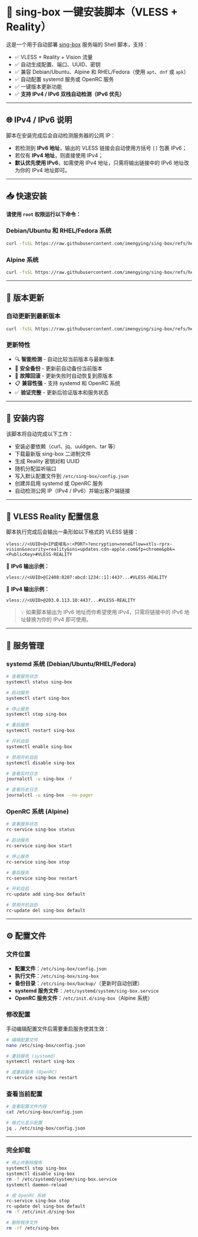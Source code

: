 # 🧊 sing-box 一键安装脚本（VLESS + Reality）

这是一个用于自动部署 [sing-box](https://github.com/SagerNet/sing-box) 服务端的 Shell 脚本，支持：

* ✅ VLESS + Reality + Vision 流量
* ✅ 自动生成配置、端口、UUID、密钥
* ✅ 兼容 Debian/Ubuntu、Alpine 和 RHEL/Fedora（使用 `apt`、`dnf` 或 `apk`）
* ✅ 自动配置 systemd 服务或 OpenRC 服务
* ✅ 一键版本更新功能
* ✅ **支持 IPv4 / IPv6 双栈自动检测（IPv6 优先）**

---

## 🌐 IPv4 / IPv6 说明

脚本在安装完成后会自动检测服务器的公网 IP：

* 若检测到 **IPv6 地址**，输出的 VLESS 链接会自动使用方括号 `[]` 包裹 IPv6；
* 若仅有 **IPv4 地址**，则直接使用 IPv4；
* **默认优先使用 IPv6**，如需使用 IPv4 地址，只需将输出链接中的 IPv6 地址改为你的 IPv4 地址即可。

---

## 📥 快速安装

**请使用 `root` 权限运行以下命令：**

### Debian/Ubuntu 和 RHEL/Fedora 系统

```bash
curl -fsSL https://raw.githubusercontent.com/imengying/sing-box/refs/heads/main/sing-box.sh | bash
```

### Alpine 系统

```bash
curl -fsSL https://raw.githubusercontent.com/imengying/sing-box/refs/heads/main/sing-box-alpine.sh | bash
```

---

## 🔄 版本更新

### 自动更新到最新版本

```bash
curl -fsSL https://raw.githubusercontent.com/imengying/sing-box/refs/heads/main/update.sh | bash
```

### 更新特性

* 🔍 **智能检测** - 自动比较当前版本与最新版本
* 💾 **安全备份** - 更新前自动备份当前版本
* 🔄 **故障回滚** - 更新失败时自动恢复到原版本
* 📋 **兼容性强** - 支持 systemd 和 OpenRC 系统
* ✅ **验证完整** - 更新后验证版本和服务状态

---

## 📂 安装内容

该脚本将自动完成以下工作：

* 安装必要依赖（curl、jq、uuidgen、tar 等）
* 下载最新版 sing-box 二进制文件
* 生成 Reality 密钥对和 UUID
* 随机分配监听端口
* 写入默认配置文件到 `/etc/sing-box/config.json`
* 创建并启用 systemd 或 OpenRC 服务
* 自动检测公网 IP（IPv4 / IPv6）并输出客户端链接

---

## 🔐 VLESS Reality 配置信息

脚本执行完成后会输出一条形如以下格式的 VLESS 链接：

```
vless://<UUID>@<IP或域名>:<PORT>?encryption=none&flow=xtls-rprx-vision&security=reality&sni=updates.cdn-apple.com&fp=chrome&pbk=<PublicKey>#VLESS-REALITY
```

📌 **IPv6 输出示例：**

```
vless://<UUID>@[2408:8207:abcd:1234::1]:443?...#VLESS-REALITY
```

📌 **IPv4 输出示例：**

```
vless://<UUID>@203.0.113.10:443?...#VLESS-REALITY
```

> 💡 如果脚本输出为 IPv6 地址而你希望使用 IPv4，只需将链接中的 IPv6 地址替换为你的 IPv4 即可使用。

---

## 🧰 服务管理

### systemd 系统 (Debian/Ubuntu/RHEL/Fedora)

```bash
# 查看服务状态
systemctl status sing-box

# 启动服务
systemctl start sing-box

# 停止服务
systemctl stop sing-box

# 重启服务
systemctl restart sing-box

# 开机自启
systemctl enable sing-box

# 禁用开机自启
systemctl disable sing-box

# 查看实时日志
journalctl -u sing-box -f

# 查看历史日志
journalctl -u sing-box --no-pager
```

### OpenRC 系统 (Alpine)

```bash
# 查看服务状态
rc-service sing-box status

# 启动服务
rc-service sing-box start

# 停止服务
rc-service sing-box stop

# 重启服务
rc-service sing-box restart

# 开机自启
rc-update add sing-box default

# 禁用开机自启
rc-update del sing-box default
```

---

## ⚙️ 配置文件

### 文件位置

* **配置文件**：`/etc/sing-box/config.json`
* **执行文件**：`/etc/sing-box/sing-box`
* **备份目录**：`/etc/sing-box/backup/`（更新时自动创建）
* **systemd 服务文件**：`/etc/systemd/system/sing-box.service`
* **OpenRC 服务文件**：`/etc/init.d/sing-box`（Alpine 系统）

### 修改配置

手动编辑配置文件后需要重启服务使其生效：

```bash
# 编辑配置文件
nano /etc/sing-box/config.json

# 重启服务 (systemd)
systemctl restart sing-box

# 或重启服务 (OpenRC)
rc-service sing-box restart
```

### 查看当前配置

```bash
# 查看配置文件内容
cat /etc/sing-box/config.json

# 格式化显示配置
jq . /etc/sing-box/config.json
```

---

### 完全卸载

```bash
# 停止并删除服务
systemctl stop sing-box
systemctl disable sing-box
rm -f /etc/systemd/system/sing-box.service
systemctl daemon-reload

# 或 OpenRC 系统
rc-service sing-box stop
rc-update del sing-box default
rm -f /etc/init.d/sing-box

# 删除程序文件
rm -rf /etc/sing-box
```